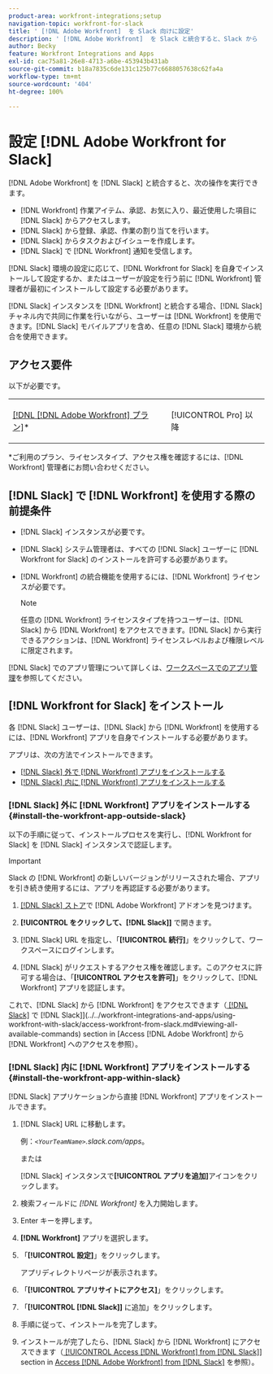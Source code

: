 ```yaml
---
product-area: workfront-integrations;setup
navigation-topic: workfront-for-slack
title: ' [!DNL Adobe Workfront]  を Slack 向けに設定'
description: ' [!DNL Adobe Workfront]  を Slack と統合すると、Slack から  [!DNL Workfront]  作業アイテム、承認、お気に入り、最近使用した項目にアクセスして作成できます。'
author: Becky
feature: Workfront Integrations and Apps
exl-id: cac75a81-26e8-4713-a6be-453943b431ab
source-git-commit: b18a7835c6de131c125b77c6688057638c62fa4a
workflow-type: tm+mt
source-wordcount: '404'
ht-degree: 100%

---
```


# 設定 [!DNL Adobe Workfront for Slack]

[!DNL Adobe Workfront] を [!DNL Slack] と統合すると、次の操作を実行できます。

* [!DNL Workfront] 作業アイテム、承認、お気に入り、最近使用した項目に [!DNL Slack] からアクセスします。
* [!DNL Slack] から登録、承認、作業の割り当てを行います。
* [!DNL Slack] からタスクおよびイシューを作成します。
* [!DNL Slack] で [!DNL Workfront] 通知を受信します。

[!DNL Slack] 環境の設定に応じて、[!DNL Workfront for Slack] を自身でインストールして設定するか、またはユーザーが設定を行う前に [!DNL Workfront] 管理者が最初にインストールして設定する必要があります。

[!DNL Slack] インスタンスを [!DNL Workfront] と統合する場合、[!DNL Slack] チャネル内で共同に作業を行いながら、ユーザーは [!DNL Workfront] を使用できます。[!DNL Slack] モバイルアプリを含め、任意の [!DNL Slack] 環境から統合を使用できます。

## アクセス要件

以下が必要です。

<table style="table-layout:auto"> 
 <col> 
 </col> 
 <col> 
 </col> 
 <tbody> 
  <tr> 
   <td role="rowheader"><a href="https://business.adobe.com/jp/products/workfront/pricing.html" target="_blank">[!DNL [!DNL Adobe Workfront] プラン]</a>*</td> 
   <td> <p>[!UICONTROL Pro] 以降</p> </td> 
  </tr> 
 </tbody> 
</table>

&#42;ご利用のプラン、ライセンスタイプ、アクセス権を確認するには、[!DNL Workfront] 管理者にお問い合わせください。

## [!DNL Slack] で [!DNL Workfront] を使用する際の前提条件

* [!DNL Slack] インスタンスが必要です。
* [!DNL Slack] システム管理者は、すべての [!DNL Slack] ユーザーに [!DNL Workfront for Slack] のインストールを許可する必要があります。
* [!DNL Workfront] の統合機能を使用するには、[!DNL Workfront] ライセンスが必要です。

  >[!NOTE]
  >
  >任意の [!DNL Workfront] ライセンスタイプを持つユーザーは、[!DNL Slack] から [!DNL Workfront] をアクセスできます。[!DNL Slack] から実行できるアクションは、[!DNL Workfront] ライセンスレベルおよび権限レベルに限定されます。

[!DNL Slack] でのアプリ管理について詳しくは、[ワークスペースでのアプリ管理](https://get.slack.help/hc/ja-jp/articles/222386767-Manage-apps-for-your-workspace)を参照してください。

## [!DNL Workfront for Slack] をインストール

各 [!DNL Slack] ユーザーは、[!DNL Slack] から [!DNL Workfront] を使用するには、[!DNL Workfront] アプリを自身でインストールする必要があります。

アプリは、次の方法でインストールできます。

* [ [!DNL Slack] 外で  [!DNL Workfront]  アプリをインストールする](#install-the-workfront-app-outside-slack-install-the-workfront-app-outside-slack)
* [ [!DNL Slack] 内に  [!DNL Workfront]  アプリをインストールする](#install-the-workfront-app-within-slack-install-the-workfront-app-within-slack)

### [!DNL Slack] 外に [!DNL Workfront] アプリをインストールする {#install-the-workfront-app-outside-slack}

以下の手順に従って、インストールプロセスを実行し、[!DNL Workfront for Slack] を [!DNL Slack] インスタンスで認証します。

>[!IMPORTANT]
>
>Slack の [!DNL Workfront] の新しいバージョンがリリースされた場合、アプリを引き続き使用するには、アプリを再認証する必要があります。

1. [[!DNL Slack]  ストア](https://workfront.slack.com/apps/A7CLAMVNW-adobe-workfront?tab=more_info)で [!DNL Adobe Workfront] アドオンを見つけます。

1. **[!UICONTROL をクリックして、[!DNL Slack]]** で開きます。

1. [!DNL Slack] URL を指定し、「**[!UICONTROL 続行]**」をクリックして、ワークスペースにログインします。

1. [!DNL Slack] がリクエストするアクセス権を確認します。このアクセスに許可する場合は、「**[!UICONTROL アクセスを許可]**」をクリックして、[!DNL Workfront] アプリを認証します。

これで、[!DNL Slack] から [!DNL Workfront] をアクセスできます（[ [!DNL Slack]](../../workfront-integrations-and-apps/using-workfront-with-slack/access-workfront-from-slack.md) で [!DNL Slack]](../../workfront-integrations-and-apps/using-workfront-with-slack/access-workfront-from-slack.md#viewing-all-available-commands) section in [Access [!DNL Adobe Workfront] から [!DNL Workfront] へのアクセスを参照）。

### [!DNL Slack] 内に [!DNL Workfront] アプリをインストールする {#install-the-workfront-app-within-slack}

[!DNL Slack] アプリケーションから直接 [!DNL Workfront] アプリをインストールできます。

1. [!DNL Slack] URL に移動します。

   例：*`<YourTeamName>`.slack.com/apps*。

   または

   [!DNL Slack] インスタンスで&#x200B;**[!UICONTROL アプリを追加]**&#x200B;アイコンをクリックします。

1. 検索フィールドに *[!DNL Workfront]* を入力開始します。
1. Enter キーを押します。
1. **[!DNL Workfront]** アプリを選択します。
1. 「**[!UICONTROL 設定]**」をクリックします。

   アプリディレクトリページが表示されます。

1. 「**[!UICONTROL アプリサイトにアクセス]**」をクリックします。
1. 「**[!UICONTROL [!DNL Slack]]** に追加」をクリックします。
1. 手順に従って、インストールを完了します。
1. インストールが完了したら、[!DNL Slack] から [!DNL Workfront] にアクセスできます（[ [!UICONTROL Access [!DNL Workfront] from [!DNL Slack]]](../../workfront-integrations-and-apps/using-workfront-with-slack/access-workfront-from-slack.md#viewing-all-available-commands) section in [Access [!DNL Adobe Workfront] from [!DNL Slack]](../../workfront-integrations-and-apps/using-workfront-with-slack/access-workfront-from-slack.md) を参照）。
